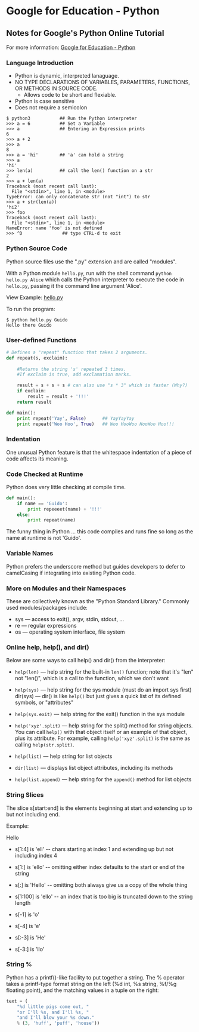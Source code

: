# Google for Education - Python

## Notes for Google's Python Online Tutorial
For more information: [Google for Education - Python](https://developers.google.com/edu/python) 


### Language Introduction
- Python is dynamic, interpreted lanaguage.
- NO TYPE DECLARATIONS OF VARIABLES, PARAMETERS, FUNCTIONS, OR METHODS IN SOURCE CODE.
    - Allows code to be short and flexiable.
- Python is case sensitive
- Does not require a semicolon

```
$ python3           ## Run the Python interpreter
>>> a = 6           ## Set a Variable
>>> a               ## Entering an Expression prints
6
>>> a + 2
>>> a
8
>>> a = 'hi'        ## 'a' can hold a string
>>> a
'hi'
>>> len(a)          ## call the len() function on a str
2
>>> a + len(a)
Traceback (most recent call last):
  File "<stdin>", line 1, in <module>
TypeError: can only concatenate str (not "int") to str
>>> a + str(len(a))
'hi2'
>>> foo
Traceback (most recent call last):
  File "<stdin>", line 1, in <module>
NameError: name 'foo' is not defined
>>> ^D               ## type CTRL-d to exit  
```

### Python Source Code
Python source files use the ".py" extension and are called "modules".

With a Python module `hello.py`, run with the shell command `python hello.py Alice` which calls the Python interpreter to execute the code in `hello.py`, passing it the command line argument 'Alice'.

View Example: [hello.py](hello.py)

To run the program: 
```
$ python hello.py Guido
Hello there Guido
```

### User-defined Functions

```py
# Defines a "repeat" function that takes 2 arguments.
def repeat(s, exclaim):
    
    #Returns the string 's' repeated 3 times.
    #If exclaim is true, add exclamation marks.

    result = s + s + s # can also use "s * 3" which is faster (Why?)
    if exclaim:
        result = result + '!!!'
    return result
```

```py
def main():
    print repeat('Yay', False)      ## YayYayYay
    print repeat('Woo Hoo', True)   ## Woo HooWoo HooWoo Hoo!!!
```

### Indentation

One unusual Python feature is that the whitespace indentation of a piece of code affects its meaning.

### Code Checked at Runtime

Python does very little checking at compile time. 

```py
def main():
    if name == 'Guido':
        print repeeeet(name) + '!!!'
    else:
        print repeat(name)
```

The funny thing in Python ... this code compiles and runs fine so long as the name at runtime is not 'Guido'.

### Variable Names

Python prefers the underscore method but guides developers to defer to camelCasing if integrating into existing Python code. 

### More on Modules and their Namespaces

These are collectively known as the "Python Standard Library." Commonly used modules/packages include:

- sys — access to exit(), argv, stdin, stdout, ...
- re — regular expressions
- os — operating system interface, file system

### Online help, help(), and dir()

Below are some ways to call help() and dir() from the interpreter:

- `help(len)` — help string for the built-in `len()` function; note that it's "len" not "len()", which is a call to the function, which we don't want

- `help(sys)` — help string for the sys module (must do an import sys first)
dir(sys) — dir() is like `help()` but just gives a quick list of its defined symbols, or "attributes"

- `help(sys.exit)` — help string for the exit() function in the sys module

- `help('xyz'.split)` — help string for the split() method for string objects. You can call `help()` with that object itself or an example of that object, plus its attribute. For example, calling `help('xyz'.split)` is the same as calling `help(str.split)`.

- `help(list)` — help string for list objects

- `dir(list)` — displays list object attributes, including its methods

- `help(list.append)` — help string for the `append()` method for list objects

### String Slices

The slice s[start:end] is the elements beginning at start and extending up to but not including end. 

Example: 

Hello

- s[1:4] is 'ell' -- chars starting at index 1 and extending up but not including index 4
- s[1:] is 'ello' -- omitting either index defaults to the start or end of the string
- s[:] is 'Hello' -- omitting both always give us a copy of the whole thing
- s[1:100] is 'ello' -- an index that is too big is truncated down to the string length

- s[-1] is 'o'
- s[-4] is 'e'
- s[:-3] is 'He'
- s[-3:] is 'llo'

### String %

Python has a printf()-like facility to put together a string. The % operator takes a printf-type format string on the left (%d int, %s string, %f/%g floating point), and the matching values in a tuple on the right:

```py
text = (
    "%d little pigs come out, "
    "or I'll %s, and I'll %s, "
    "and I'll blow your %s down."
    % (3, 'huff', 'puff', 'house'))
```
